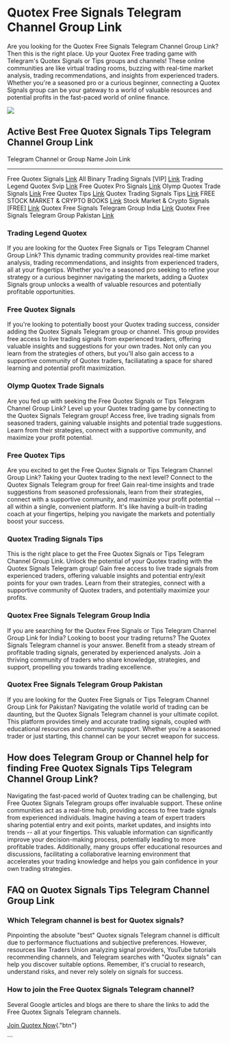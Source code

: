 # Quotex Free Signals Telegram Channel Group Link

Are you looking for the Quotex Free Signals Telegram Channel Group Link?
Then this is the right place. Up your Quotex Free trading game with
Telegram's Quotex Signals or Tips groups and channels! These online
communities are like virtual trading rooms, buzzing with real-time
market analysis, trading recommendations, and insights from experienced
traders. Whether you're a seasoned pro or a curious beginner, connecting
a Quotex Signals group can be your gateway to a world of valuable
resources and potential profits in the fast-paced world of online
finance.

[![](https://static.quotex.io/files/8_en/300_250.jpg)](https://traff.sbs/brokerqxsignupf)

## Active Best Free Quotex Signals Tips Telegram Channel Group Link

  Telegram Channel or Group Name                Join Link
  --------------------------------------------- -------------------------------------------------------------
  Free Quotex Signals                           [Link](\%22https://t.me/+zJ0zebAk9qowNTM1\%22)
  All Binary Trading Signals \[VIP\]            [Link](\%22https://t.me/+KHnkzH-JIBlmMGI0\%22)
  Trading Legend Quotex Svip                    [Link](\%22https://t.me/+jz8mnv0ogdplOWRl\%22)
  Free Quotex Pro Signals                       [Link](\%22https://t.me/+dWJDbhzZ5TE3ZmVh\%22)
  Olymp Quotex Trade Signals                    [Link](\%22https://t.me/Olymp_Trade_Signals_Quotex\%22)
  Free Quotex Tips                              [Link](\%22https://t.me/realterminal\%22)
  Quotex Trading Signals Tips                   [Link](\%22https://t.me/ModernTradingReal\%22)
  FREE STOCK MARKET & CRYPTO BOOKS              [Link](\%22https://t.me/free_stock_market_crypto_books\%22)
  Stock Market & Crypto Signals \[FREE\]        [Link](\%22https://t.me/stock_market_crypto_signals\%22)
  Quotex Free Signals Telegram Group India      [Link](\%22https://t.me/ModernTradingReal\%22)
  Quotex Free Signals Telegram Group Pakistan   [Link](\%22https://t.me/ModernTradingReal\%22)

### Trading Legend Quotex

If you are looking for the Quotex Free Signals or Tips Telegram Channel
Group Link? This dynamic trading community provides real-time market
analysis, trading recommendations, and insights from experienced
traders, all at your fingertips. Whether you're a seasoned pro seeking
to refine your strategy or a curious beginner navigating the markets,
adding a Quotex Signals group unlocks a wealth of valuable resources and
potentially profitable opportunities.

### Free Quotex Signals

If you're looking to potentially boost your Quotex trading success,
consider adding the Quotex Signals Telegram group or channel. This group
provides free access to live trading signals from experienced traders,
offering valuable insights and suggestions for your own trades. Not only
can you learn from the strategies of others, but you'll also gain access
to a supportive community of Quotex traders, faciliatating a space for
shared learning and potential profit maximization.

### Olymp Quotex Trade Signals

Are you fed up with seeking the Free Quotex Signals or Tips Telegram
Channel Group Link? Level up your Quotex trading game by connecting to
the Quotex Signals Telegram group! Access free, live trading signals
from seasoned traders, gaining valuable insights and potential trade
suggestions. Learn from their strategies, connect with a supportive
community, and maximize your profit potential.

### Free Quotex Tips

Are you excited to get the Free Quotex Signals or Tips Telegram Channel
Group Link? Taking your Quotex trading to the next level? Connect to the
Quotex Signals Telegram group for free! Gain real-time insights and
trade suggestions from seasoned professionals, learn from their
strategies, connect with a supportive community, and maximize your
profit potential -- all within a single, convenient platform. It's like
having a built-in trading coach at your fingertips, helping you navigate
the markets and potentially boost your success.

### Quotex Trading Signals Tips

This is the right place to get the Free Quotex Signals or Tips Telegram
Channel Group Link. Unlock the potential of your Quotex trading with the
Quotex Signals Telegram group! Gain free access to live trade signals
from experienced traders, offering valuable insights and potential
entry/exit points for your own trades. Learn from their strategies,
connect with a supportive community of Quotex traders, and potentially
maximize your profits.

### Quotex Free Signals Telegram Group India

If you are searching for the Quotex Free Signals or Tips Telegram
Channel Group Link for India? Looking to boost your trading returns? The
Quotex Signals Telegram channel is your answer. Benefit from a steady
stream of profitable trading signals, generated by experienced analysts.
Join a thriving community of traders who share knowledge, strategies,
and support, propelling you towards trading excellence.

### Quotex Free Signals Telegram Group Pakistan

If you are looking for the Quotex Free Signals or Tips Telegram Channel
Group Link for Pakistan? Navigating the volatile world of trading can be
daunting, but the Quotex Signals Telegram channel is your ultimate
copilot. This platform provides timely and accurate trading signals,
coupled with educational resources and community support. Whether you're
a seasoned trader or just starting, this channel can be your secret
weapon for success.

## How does Telegram Group or Channel help for finding Free Quotex Signals Tips Telegram Channel Group Link?

Navigating the fast-paced world of Quotex trading can be challenging,
but Free Quotex Signals Telegram groups offer invaluable support. These
online communities act as a real-time hub, providing access to free
trade signals from experienced individuals. Imagine having a team of
expert traders sharing potential entry and exit points, market updates,
and insights into trends -- all at your fingertips. This valuable
information can significantly improve your decision-making process,
potentially leading to more profitable trades. Additionally, many groups
offer educational resources and discussions, facilitating a
collaborative learning environment that accelerates your trading
knowledge and helps you gain confidence in your own trading strategies.

## FAQ on Quotex Signals Tips Telegram Channel Group Link

### Which Telegram channel is best for Quotex signals?

Pinpointing the absolute "best" Quotex signals Telegram channel is
difficult due to performance fluctuations and subjective preferences.
However, resources like Traders Union analyzing signal providers,
YouTube tutorials recommending channels, and Telegram searches with
"Quotex signals" can help you discover suitable options. Remember, it's
crucial to research, understand risks, and never rely solely on signals
for success.

### How to join the Free Quotex Signals Telegram channel?

Several Google articles and blogs are there to share the links to add
the Free Quotex Signals Telegram channels.

[Join Quotex
Now](\%22https://traff.sbs/brokerqxsignup\%22){."btn"}

\`\`\`


